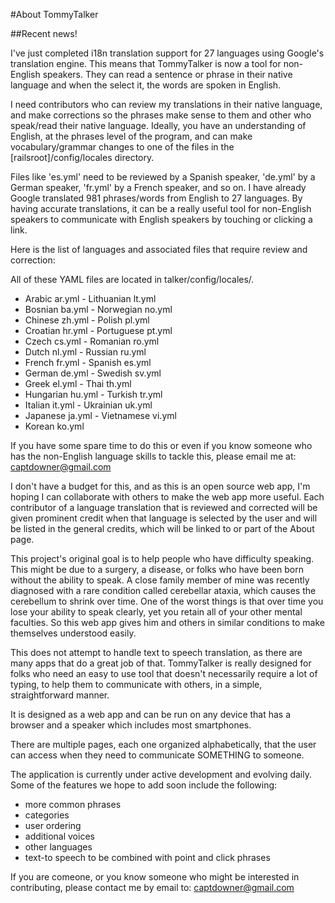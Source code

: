 #About TommyTalker

##Recent news! 

I've just completed i18n translation support for 27 languages using Google's translation engine. This means that TommyTalker is now a tool for non-English speakers. They can read a sentence or phrase in their native language and when the select it, the words are spoken in English.

I need contributors who can review my translations in their native language, and make corrections so the phrases make sense to them and other who speak/read their native language. Ideally, you have an understanding of English, at the phrases level of the program, and can make vocabulary/grammar changes to one of the files in the  [railsroot]/config/locales directory.

Files like 'es.yml' need to be reviewed by a Spanish speaker, 'de.yml' by a German speaker, 'fr.yml' by a French speaker, and so on. I have already Google translated 981 phrases/words from English to 27 languages. By having accurate 
translations, it can be a really useful tool for non-English speakers to communicate with English speakers by touching or clicking a link.

Here is the list of languages and associated files that require review and correction:

All of these YAML files are located in talker/config/locales/.

 - Arabic     ar.yml   - Lithuanian lt.yml
 - Bosnian    ba.yml   - Norwegian  no.yml
 - Chinese    zh.yml   - Polish     pl.yml
 - Croatian   hr.yml   - Portuguese pt.yml
 - Czech      cs.yml   - Romanian   ro.yml
 - Dutch      nl.yml   - Russian    ru.yml
 - French     fr.yml   - Spanish    es.yml
 - German     de.yml   - Swedish    sv.yml
 - Greek      el.yml   - Thai       th.yml
 - Hungarian  hu.yml   - Turkish    tr.yml
 - Italian    it.yml   - Ukrainian  uk.yml
 - Japanese   ja.yml   - Vietnamese vi.yml
 - Korean     ko.yml 

If you have some spare time to do this or even if you know someone who has the non-English language skills to tackle this, please email me at: captdowner@gmail.com

I don't have a budget for this, and as this is an open source web app, I'm hoping I can collaborate with others to make the web app more useful. Each contributor of a language translation that is reviewed and corrected will be given prominent credit when that language is selected by the user and will be listed in the general credits, which will be linked to or part of the About page.

This project's original goal is to help people who have difficulty speaking. This might be due to a surgery, a disease, or folks who have been born without the ability to speak. A close family member of mine was recently diagnosed with a 
rare condition called cerebellar ataxia, which causes the cerebellum to shrink over time. One of the worst things is that over time you lose your ability to speak clearly, yet you retain all of your other mental faculties. So this web app gives him and others in similar conditions to make themselves understood easily.

This does not attempt to handle text to speech translation, as there are many apps that do a great job of that. TommyTalker is really designed for folks who need an easy to use tool that doesn't necessarily require a lot of typing, to help them to communicate with others, in a simple, straightforward manner.

It is designed as a web app and can be run on any device that has a browser and a speaker which includes most  smartphones.

There are multiple pages, each one organized alphabetically, that the user can access when they need to communicate SOMETHING to someone. 

The application is currently under active development and evolving daily. Some of the features we hope to add soon 
include the following:

- more common phrases
- categories
- user ordering
- additional voices
- other languages
- text-to speech to be combined
  with point and click phrases

If you are comeone, or you know someone who might be interested in contributing, please contact me by email to: captdowner@gmail.com

